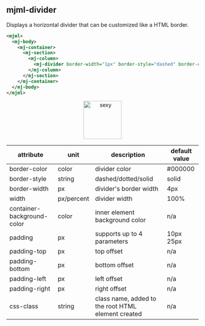 ## mjml-divider

Displays a horizontal divider that can be customized like a HTML border.

```xml
<mjml>
  <mj-body>
    <mj-container>
      <mj-section>
        <mj-column>
          <mj-divider border-width="1px" border-style="dashed" border-color="lightgrey" />
        </mj-column>
      </mj-section>
    </mj-container>
  </mj-body>
</mjml>
```

<p align="center">
  <a href="https://mjml.io/try-it-live/components/divider">
    <img width="100px" src="http://imgh.us/TRYITLIVE.svg" alt="sexy" />
  </a>
</p>

attribute                   | unit        | description                    | default value
----------------------------|-------------|--------------------------------|------------------------------
border-color                | color       | divider color                  | #000000
border-style                | string      | dashed/dotted/solid            | solid
border-width                | px          | divider's border width         | 4px
width                       | px/percent  | divider width                  | 100%
container-background-color  | color       | inner element background color | n/a
padding                     | px          | supports up to 4 parameters    | 10px 25px
padding-top                 | px          | top offset                     | n/a
padding-bottom              | px          | bottom offset                  | n/a
padding-left                | px          | left offset                    | n/a
padding-right               | px          | right offset                   | n/a
css-class                   | string      | class name, added to the root HTML element created | n/a
